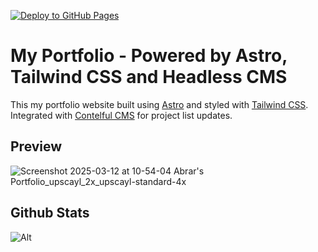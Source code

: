 [![Deploy to GitHub Pages](https://github.com/AbrarAbe/my-portfolio/actions/workflows/astro.yml/badge.svg)](https://github.com/AbrarAbe/my-portfolio/actions/workflows/astro.yml)

# My Portfolio - Powered by Astro, Tailwind CSS and Headless CMS

This my portfolio website built using [Astro](https://astro.build/) and styled with [Tailwind CSS](https://tailwindcss.com/).
Integrated with [Contelful CMS](https://contentful.com) for project list updates.

## Preview
![Screenshot 2025-03-12 at 10-54-04 Abrar's Portfolio_upscayl_2x_upscayl-standard-4x](https://github.com/user-attachments/assets/2ad86a3d-c771-41c9-8aa9-4db141e545be)

## Github Stats
![Alt](https://repobeats.axiom.co/api/embed/cc8ae5e7a81370d04f51a97181ce5cb16ea4814b.svg "Repobeats analytics image")

